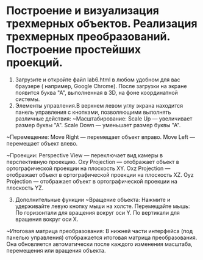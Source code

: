 # Построение и визуализация трехмерных объектов. Реализация трехмерных преобразований. Построение простейших проекций.
  1) Загрузите и откройте файл lab6.html в любом удобном для вас браузере ( например, Google Chrome). 
После загрузки на экране появится буква "А", выполненная в 3D, на фоне координатной системы.
  2) Элементы управления.В верхнем левом углу экрана находится панель управления с кнопками, позволяющими выполнять различные действия:
  ~Масштабирование:
Scale Up — увеличивает размер буквы "А".
Scale Down — уменьшает размер буквы "А".

  ~Перемещение:
Move Right — перемещает объект вправо.
Move Left — перемещает объект влево.

  ~Проекции:
Perspective View — переключает вид камеры в перспективную проекцию.
Oxy Projection — отображает объект в ортографической проекции на плоскость XY.
Oxz Projection — отображает объект в ортографической проекции на плоскость XZ.
Oyz Projection — отображает объект в ортографической проекции на плоскость YZ.

  3) Дополнительные функции
  ~Вращение объекта:
Нажмите и удерживайте левую кнопку мыши на холсте.
  Перемещайте мышь:
  По горизонтали для вращения вокруг оси Y.
  По вертикали для вращения вокруг оси X.

  ~Итоговая матрица преобразования:
В нижней части интерфейса (под панелью управления) отображается итоговая матрица преобразования. Она обновляется автоматически после каждого изменения масштаба, перемещения или вращения объекта.

